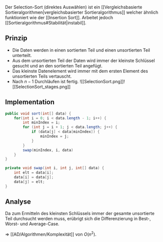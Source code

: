 Der Selection-Sort (direktes Auswählen) ist ein [[Vergleichsbasierte Sortieralgorithmen|vergleichsbasierter Sortieralgorithmus]] welcher ähnlich funktioniert wie der [[Insertion Sort]]. Arbeitet jedoch [[Sortieralgorithmus#Stabilität|instabil]].

## Prinzip
- Die Daten werden in einen sortierten Teil und einen unsortierten Teil unterteilt.
- Aus dem unsortierten Teil der Daten wird immer der kleinste Schlüssel gesucht und an den sortierten Teil angefügt.
- Das kleinste Datenelement wird immer mit dem ersten Element des unsortierten Teils vertauscht.
- Nach $n-1$ Durchläufen ist fertig.
![[SelectionSort.png]]![[SelectionSort_stages.png]]

## Implementation
```java
public void sort(int[] data) {
	for(int i = 0; i < data.length - 1; i++) {
		int minIndex = i;
		for (int j = i + 1; j < data.length; j++) {
			if (data[j] < data[minIndex]) {
				minIndex = j;
			}
		}
		swap(minIndex, i, data)
	}
}

private void swap(int i, int j, int[] data) {
	int elt = data[i];
	data[i] = data[j];
	data[j] = elt;
}
```

## Analyse
Da zum Ermitteln des kleinsten Schlüssels immer der gesamte unsortierte Teil durchsucht werden muss, erübrigt sich die Differenzierung in Best-, Worst- und Average-Case.

=> [[AD/Algorithmen/Komplexität]] von $O(n^{2})$.
